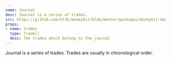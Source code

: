 ```yaml
---
name: Journal
desc: Journal is a series of trades.
src: https://github.com/kt3k/moneybit/blob/master/packages/moneybit-domain/journal.js
props:
- name: trades
  type: Trade[]
  desc: The trades which belong to the journal
---
```


Journal is a series of trades. Trades are usually in chronological order.
